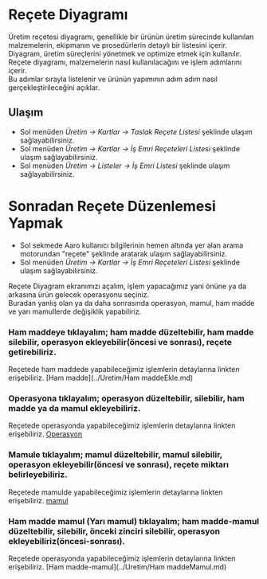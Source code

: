 
# Reçete Diyagramı

Üretim reçetesi diyagramı, genellikle bir ürünün üretim sürecinde kullanılan malzemelerin, ekipmanın ve prosedürlerin detaylı bir listesini içerir. 
Diyagram, üretim süreçlerini yönetmek ve optimize etmek için kullanılır.  
Reçete diyagramı, malzemelerin nasıl kullanılacağını ve işlem adımlarını içerir.   
Bu adımlar sırayla listelenir ve ürünün yapımının adım adım nasıl gerçekleştirileceğini açıklar.

## Ulaşım

- Sol menüden *Üretim -> Kartlar -> Taslak Reçete Listesi* şeklinde ulaşım sağlayabilirsiniz.
- Sol menüden *Üretim -> Kartlar -> İş Emri Reçeteleri Listesi* şeklinde ulaşım sağlayabilirsiniz.
- Sol menüden *Üretim -> Listeler -> İş Emri Listesi* şeklinde ulaşım sağlayabilirsiniz.

# Sonradan Reçete Düzenlemesi Yapmak 

- Sol sekmede Aaro kullanıcı bilgilerinin hemen altında yer alan arama motorundan "reçete" şeklinde aratarak ulaşım sağlayabilirsiniz.
- Sol menüden *Üretim -> Kartlar -> İş Emri Reçeteleri Listesi* şeklinde ulaşım sağlayabilirsiniz. 

Reçete Diyagram ekranımızı açalım, işlem yapacağımız yani önüne ya da arkasına ürün gelecek operasyonu seçiniz.  
Buradan yanlış olan ya da daha sonrasında operasyon, mamul, ham madde ve yarı mamullerde değişiklik yapabiliriz.

### Ham maddeye tıklayalım; ham madde düzeltebilir, ham madde silebilir, operasyon ekleyebilir(öncesi ve sonrası), reçete getirebiliriz.

Reçetede ham maddede yapabileceğimiz işlemlerin detaylarına linkten erişebiliriz. [Ham madde](../Uretim/Ham maddeEkle.md)

### Operasyona tıklayalım; operasyon düzeltebilir, silebilir, ham madde ya da mamul ekleyebiliriz.

Reçetede operasyonda yapabileceğimiz işlemlerin detaylarına linkten erişebiliriz. [Operasyon](../Uretim/OperasyonEkle.md)

### Mamule tıklayalım; mamul düzeltebilir, mamul silebilir, operasyon ekleyebilir(öncesi ve sonrası), reçete miktarı belirleyebiliriz.

Reçetede mamulde yapabileceğimiz işlemlerin detaylarına linkten erişebiliriz. [mamul](../Uretim/mamulEkle.md)


### Ham madde mamul (Yarı mamul) tıklayalım; ham madde-mamul düzeltebilir, silebilir, önceki zinciri silebilir, operasyon ekleyebiliriz(öncesi-sonrası).

Reçetede operasyonda yapabileceğimiz işlemlerin detaylarına linkten erişebiliriz. [Ham madde-mamul](../Uretim/Ham maddeMamul.md)
